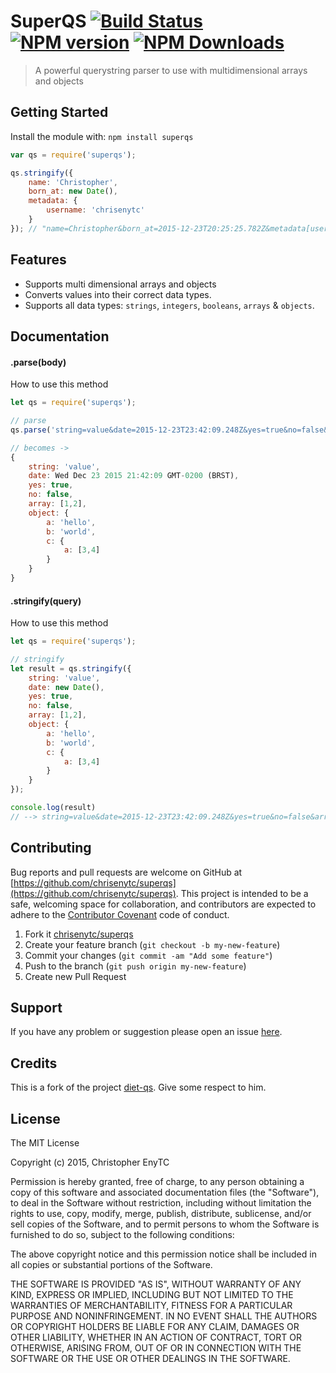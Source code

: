 # SuperQS [![Build Status](https://img.shields.io/travis/chrisenytc/superqs/master.svg)](http://travis-ci.org/chrisenytc/superqs) [![NPM version](https://img.shields.io/npm/v/superqs.svg)](https://www.npmjs.com/package/superqs) [![NPM Downloads](https://img.shields.io/npm/dt/superqs.svg)](https://www.npmjs.com/package/superqs)

> A powerful querystring parser to use with multidimensional arrays and objects

## Getting Started
Install the module with: `npm install superqs`

```javascript
var qs = require('superqs');

qs.stringify({
	name: 'Christopher',
	born_at: new Date(),
	metadata: { 
		username: 'chrisenytc' 
	}
}); // "name=Christopher&born_at=2015-12-23T20:25:25.782Z&metadata[username]=chrisenytc"

```

## Features
 - Supports multi dimensional arrays and objects 
 - Converts values into their correct data types. 
 - Supports all data types: `strings`, `integers`, `booleans`, `arrays` & `objects`.

## Documentation

#### .parse(body)

How to use this method

```javascript
let qs = require('superqs');

// parse
qs.parse('string=value&date=2015-12-23T23:42:09.248Z&yes=true&no=false&array=1&array=2&object[a]=hello&object[b]=world&object[c][a]=3&object[c][a]=4')

// becomes ->
{
	string: 'value',
	date: Wed Dec 23 2015 21:42:09 GMT-0200 (BRST),
	yes: true,
	no: false,
	array: [1,2],
	object: {
		a: 'hello',
		b: 'world',
		c: {
			a: [3,4]
		}
	}
}
```

#### .stringify(query)

How to use this method

```javascript
let qs = require('superqs');

// stringify
let result = qs.stringify({
	string: 'value',
	date: new Date(),
	yes: true,
	no: false,
	array: [1,2],
	object: {
		a: 'hello',
		b: 'world',
		c: {
			a: [3,4]
		}
	}
});

console.log(result)
// --> string=value&date=2015-12-23T23:42:09.248Z&yes=true&no=false&array=1&array=2&object[a]=hello&object[b]=world&object[c][a]=3&object[c][a]=4
```

## Contributing

Bug reports and pull requests are welcome on GitHub at [https://github.com/chrisenytc/superqs](https://github.com/chrisenytc/superqs). This project is intended to be a safe, welcoming space for collaboration, and contributors are expected to adhere to the [Contributor Covenant](http://contributor-covenant.org) code of conduct.

1. Fork it [chrisenytc/superqs](https://github.com/chrisenytc/superqs/fork)
2. Create your feature branch (`git checkout -b my-new-feature`)
3. Commit your changes (`git commit -am "Add some feature"`)
4. Push to the branch (`git push origin my-new-feature`)
5. Create new Pull Request

## Support
If you have any problem or suggestion please open an issue [here](https://github.com/chrisenytc/superqs/issues).

## Credits
This is a fork of the project [diet-qs](https://github.com/adamhalasz/diet-qs). Give some respect to him.

## License 

The MIT License

Copyright (c) 2015, Christopher EnyTC

Permission is hereby granted, free of charge, to any person
obtaining a copy of this software and associated documentation
files (the "Software"), to deal in the Software without
restriction, including without limitation the rights to use,
copy, modify, merge, publish, distribute, sublicense, and/or sell
copies of the Software, and to permit persons to whom the
Software is furnished to do so, subject to the following
conditions:

The above copyright notice and this permission notice shall be
included in all copies or substantial portions of the Software.

THE SOFTWARE IS PROVIDED "AS IS", WITHOUT WARRANTY OF ANY KIND,
EXPRESS OR IMPLIED, INCLUDING BUT NOT LIMITED TO THE WARRANTIES
OF MERCHANTABILITY, FITNESS FOR A PARTICULAR PURPOSE AND
NONINFRINGEMENT. IN NO EVENT SHALL THE AUTHORS OR COPYRIGHT
HOLDERS BE LIABLE FOR ANY CLAIM, DAMAGES OR OTHER LIABILITY,
WHETHER IN AN ACTION OF CONTRACT, TORT OR OTHERWISE, ARISING
FROM, OUT OF OR IN CONNECTION WITH THE SOFTWARE OR THE USE OR
OTHER DEALINGS IN THE SOFTWARE.

